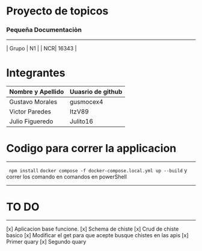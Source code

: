 # Proyecto de topicos
### Pequeña Documentaciòn
---
| Grupo | N1 |
| NCR| 16343 |
# Integrantes

| Nombre y Apellido | Uuasrio de github |
|---|---|
| Gustavo Morales | gusmocex4 |
| Victor Paredes | ItzV89 |
| Julio Figueredo | Julito16 |

# Codigo para correr la applicacion
---
` npm install`
`docker compose -f docker-compose.local.yml up --build`
y correr los comando en comandos en powerShell

---

# TO DO
---
[x] Aplicacion base funcione.
[x] Schema de chiste
[x] Crud de chiste basico
[x] Modificar el get para que acepte busque chistes en las apis
[x] Primer quary
[x] Segundo quary
